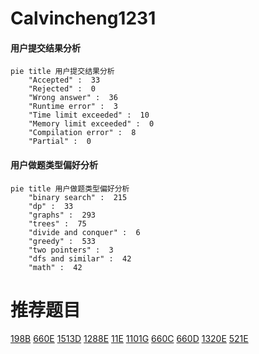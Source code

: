# Calvincheng1231

<!-- tabs:start -->



#### **用户提交结果分析**

```mermaid
pie title 用户提交结果分析
    "Accepted" :  33
    "Rejected" :  0
    "Wrong answer" :  36
    "Runtime error" :  3
    "Time limit exceeded" :  10
    "Memory limit exceeded" :  0
    "Compilation error" :  8
    "Partial" :  0
```

#### **用户做题类型偏好分析**

```mermaid
pie title 用户做题类型偏好分析
    "binary search" :  215
    "dp" :  33
    "graphs" :  293
    "trees" :  75
    "divide and conquer" :  6
    "greedy" :  533
    "two pointers" :  3
    "dfs and similar" :  42
    "math" :  42
```



<!-- tabs:end -->
# 推荐题目
[198B](https://codeforces.com/contest/198/problem/B)
[660E](https://codeforces.com/contest/660/problem/E)
[1513D](https://codeforces.com/contest/1513/problem/D)
[1288E](https://codeforces.com/contest/1288/problem/E)
[11E](https://codeforces.com/contest/11/problem/E)
[1101G](https://codeforces.com/contest/1101/problem/G)
[660C](https://codeforces.com/contest/660/problem/C)
[660D](https://codeforces.com/contest/660/problem/D)
[1320E](https://codeforces.com/contest/1320/problem/E)
[521E](https://codeforces.com/contest/521/problem/E)
